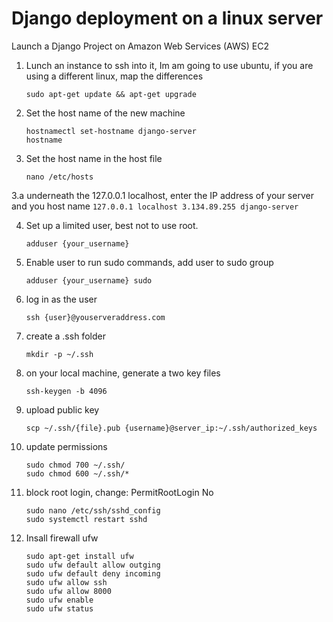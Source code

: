 # Django deployment on a linux server
Launch a Django Project on Amazon Web Services (AWS) EC2

1. Lunch an instance to ssh into it, Im am going to use ubuntu, if you are using a different linux, map the differences
	```
	sudo apt-get update && apt-get upgrade
	```
  
2. Set the host name of the new machine
	```
	hostnamectl set-hostname django-server
  	hostname
	```
3. Set the host name in the host file
	```
	nano /etc/hosts
	``` 
3.a underneath the 127.0.0.1 localhost, enter the IP address of your server and you host name
	```
	127.0.0.1 localhost
	3.134.89.255 django-server
	```
	
4. Set up a limited user, best not to use root.
	```
	adduser {your_username}
	``` 
	
5. Enable user to run sudo commands, add user to sudo group
	```
	adduser {your_username} sudo
	``` 
	
6. log in as the user
	```
	ssh {user}@youserveraddress.com
	```
	
7. create a .ssh folder
	```
	mkdir -p ~/.ssh
	```
	
8. on your local machine, generate a two key files
	```
	ssh-keygen -b 4096
	```
	
9.  upload public key
	```
	scp ~/.ssh/{file}.pub {username}@server_ip:~/.ssh/authorized_keys
	```
	
10. update permissions
	```
	sudo chmod 700 ~/.ssh/
	sudo chmod 600 ~/.ssh/*
	```
	
11. block root login, change: PermitRootLogin No
	```
	sudo nano /etc/ssh/sshd_config
	sudo systemctl restart sshd
	```
	
12. Insall firewall ufw
	``` 
	sudo apt-get install ufw
	sudo ufw default allow outging
	sudo ufw default deny incoming
	sudo ufw allow ssh
	sudo ufw allow 8000
	sudo ufw enable
	sudo ufw status
	```

	
